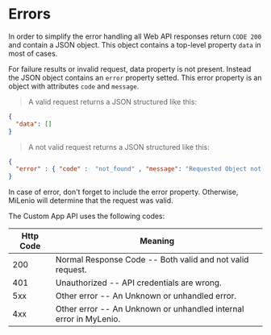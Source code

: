 # Errors

In order to simplify the error handling all Web API responses return <code>CODE 200</code> and contain a JSON object. This object contains a top-level property <code>data</code> in most of cases.

For failure results or invalid request, data property is not present. Instead the JSON object contains an <code>error</code> property setted. This error property is an object with attributes <code>code</code> and <code>message</code>.

> A valid request returns a JSON structured like this:

```json
{
  "data": []
}
```

> A not valid request returns a JSON structured like this:

```json
{
  "error" : { "code" :  "not_found" , "message": "Requested Object not found"},
}
```

<aside class="warning">
    In case of error, don't forget to include the error property. Otherwise, MiLenio will determine that the request was valid.
</aside>

The Custom App API uses the following codes:

Http Code | Meaning
---------- | -------
200 | Normal Response Code -- Both valid and not valid request.
401 | Unauthorized -- API credentials are wrong.
5xx | Other error -- An Unknown or unhandled error.
4xx | Other error -- An Unknown or unhandled internal error in MyLenio.

